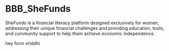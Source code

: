 # BBB_SheFunds
SheFunds is a financial literacy platform designed exclusively for women, addressing their unique financial challenges and providing education, tools, and community support to help them achieve economic independence.

hey form vriddhi
